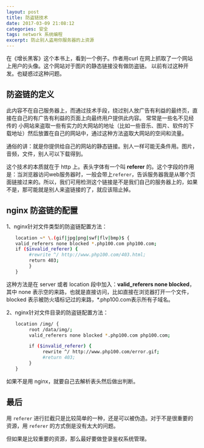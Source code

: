```yaml
---
layout: post
title: 防盗链技术
date: 2017-03-09 21:08:12
categories: 安全
tags: network 系统编程
excerpt: 防止别人盗用你服务器的上资源
---
```



在《增长黑客》这个本书上，看到一个例子。作者用curl 在网上抓取了一个网站上用户的头像。这个网站对于图片的静态链接没有做防盗链。
以前有过这种开发。也疑惑过这种问题。 

## 防盗链的定义

此内容不在自己服务器上，而通过技术手段，绕过别人放广告有利益的最终页，直接在自己的有广告有利益的页面上向最终用户提供此内容。 常常是一些名不见经传的 小网站来盗取一些有实力的大网站的地址（比如一些音乐、图片、软件的下载地址）然后放置在自己的网站中，通过这种方法盗取大网站的空间和流量。

通俗的讲：就是你提供给自己的网站的静态链接。别人一样可能无条件用。图片，音频，文件，别人可以下载得到。

这个技术的本质就在于 http 上。表头字体有一个叫 **referer** 的。这个字段的作用是：当浏览器访问web服务器时，一般会带上`referer`，告诉服务器我是从哪个页面链接过来的。所以，我们可用检测这个链接是不是我们自己的服务器上的，如果不是，那可能就是别人来盗链接的了，就应该阻止掉。

## nginx 防盗链的配置

1、nginx针对文件类型的防盗链配置方法：
```sh
　　location ~* \.(gif|jpg|png|swf|flv|bmp)$ {
　　valid_referers none blocked *.php100.com php100.com;
　　if ($invalid_referer) {
　　     #rewrite ^/ http://www.php100.com/403.html;
　　     return 403;
　　     }     
　　}
```

这种方法是在 server 或者 location 段中加入：**valid_referers none blocked**，其中 none 表示空的来路，也就是直接访问，比如直接在浏览器打开一个文件，blocked 表示被防火墙标记过的来路，*.php100.com表示所有子域名。

2、nginx针对文件目录的防盗链配置方法：

```sh
　　location /img/ {
　　     root /data/img/;
　　     valid_referers none blocked *.php100.com php100.com;

　　     if ($invalid_referer) {
　　          rewrite ^/ http://www.php100.com/error.gif;
　　          #return 403;
　　     }     
　　}
```

如果不是用 nginx，就要自己去解析表头然后做出判断。

## 最后

用 `referer` 进行拦截只是比较简单的一种，还是可以被伪造。对于不是很重要的资源，用 `referer` 的方式倒是没有太大的问题。

但如果是比较重要的资源，那么最好要做登录鉴权系统管理。





